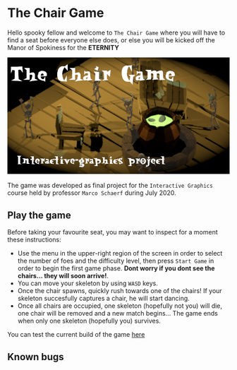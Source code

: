 # The Chair Game
Hello spooky fellow and welcome to `The Chair Game` where you will have to find a seat before everyone else does, or else you will be kicked off the Manor of Spokiness for the __ETERNITY__

![](./images/tcg_intro.png)

The game was developed as final project for the `Interactive Graphics` course held by professor `Marco Schaerf` during July 2020.

## Play the game
Before taking your favourite seat, you may want to inspect for a moment these instructions:

* Use the menu in the upper-right region of the screen in order to select the number of foes and the difficulty level, then press `Start Game` in order to begin the first game phase. __Dont worry if you dont see the chairs... they will soon arrive!__.
* You can move your skeleton by using `WASD` keys.
* Once the chair spawns, quickly rush towards one of the chairs! If your skeleton succesfully captures a chair, he will start dancing.
* Once all chairs are occupied, one skeleton (hopefully not you) will die, one chair will be removed and a new match begins... The game ends when only one skeleton (hopefully you) survives.

You can test the current build of the game [here](https://sapienzainteractivegraphicscourse.github.io/final-project-eg-t/)

## Known bugs
